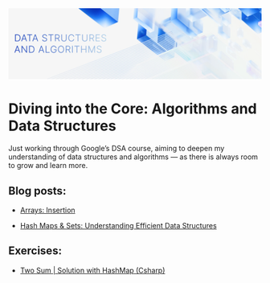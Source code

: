 <img src="./Untitled.svg" alt="DSA-banner" />

# Diving into the Core: Algorithms and Data Structures

Just working through Google’s DSA course, aiming to deepen my understanding of data structures and algorithms — as there is always room to grow and learn more.

## Blog posts:

- [Arrays: Insertion](./Arrays/arrays.mdx)

- [Hash Maps & Sets: Understanding Efficient Data Structures](./HashTables/hashMapsAndSets.mdx)

## Exercises:

- [Two Sum | Solution with HashMap (Csharp)](./DSAExercises/TwoSum/TwoSum-WriteUp.mdx)
